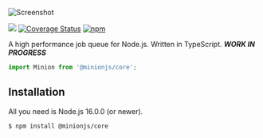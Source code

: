 
![Screenshot](https://raw.github.com/mojolicious/minion.js/main/examples/admin.png?raw=true)

[![](https://github.com/mojolicious/minion.js/workflows/test/badge.svg)](https://github.com/mojolicious/minion.js/actions)
[![Coverage Status](https://coveralls.io/repos/github/mojolicious/minion.js/badge.svg?branch=main)](https://coveralls.io/github/mojolicious/minion.js?branch=main)
[![npm](https://img.shields.io/npm/v/@minionjs/core.svg)](https://www.npmjs.com/package/@minionjs/core)

A high performance job queue for Node.js. Written in TypeScript. ***WORK IN PROGRESS***

```js
import Minion from '@minionjs/core';

```

## Installation

All you need is Node.js 16.0.0 (or newer).

```
$ npm install @minionjs/core
```
